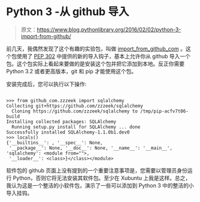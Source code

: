 # Python 3 -从 github 导入

> 原文：<https://www.blog.pythonlibrary.org/2016/02/02/python-3-import-from-github/>

前几天，我偶然发现了这个有趣的实验包，叫做 [import_from_github_com](https://github.com/nvbn/import_from_github_com) 。这个包使用了 [PEP 302](https://www.python.org/dev/peps/pep-0302/) 中提供的新的导入钩子，基本上允许你从 github 导入一个包。这个包实际上看起来要做的是安装这个包并把它添加到本地。反正你需要 Python 3.2 或者更高版本，git 和 pip 才能使用这个包。

安装完成后，您可以执行以下操作:

```

>>> from github_com.zzzeek import sqlalchemy
Collecting git+https://github.com/zzzeek/sqlalchemy
  Cloning https://github.com/zzzeek/sqlalchemy to /tmp/pip-acfv7t06-build
Installing collected packages: SQLAlchemy
  Running setup.py install for SQLAlchemy ... done
Successfully installed SQLAlchemy-1.1.0b1.dev0
>>> locals()
{'__builtins__': , '__spec__': None,
 '__package__': None, '__doc__': None, '__name__': '__main__', 
'sqlalchemy': <module from="">,
 '__loader__': <class>}</class></module> 
```

软件包的 github 页面上没有提到的一个重要注意事项是，您需要以管理员身份运行 Python，否则它将无法安装其软件包。至少在 Xubuntu 上我是这样。总之，我认为这是一个整洁的小软件包，演示了一些可以添加到 Python 3 中的整洁的小导入挂钩。